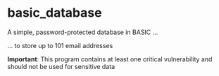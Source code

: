 # basic_database
A simple, password-protected database in BASIC ...

... to store up to 101 email addresses

**Important**: This program contains at least one critical vulnerability and should not be used for sensitive data
